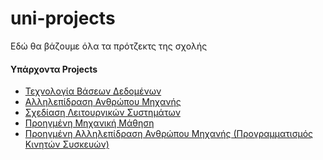 # uni-projects
Εδώ θα βάζουμε όλα τα πρότζεκτς της σχολής


#### Υπάρχοντα Projects

  - [Τεχνολογία Βάσεων Δεδομένων](./DBTech)
  - [Αλληλεπίδραση Ανθρώπου Μηχανής](./Project%20Quad)
  - [Σχεδίαση Λειτουργικών Συστημάτων](./Operating%20Systems%20Design)
  - [Προηγμένη Μηχανική Μάθηση](./Advanced%20Machine%20Learning)
  - [Προηγμένη Αλληλεπίδραση Ανθρώπου Μηχανής (Προγραμματισμός Κινητών Συσκευών)](./Advanced%20UI%20(Android%20Programming))
